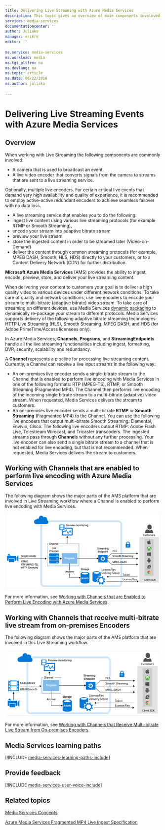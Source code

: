 ```yaml
---
title: Delivering Live Streaming with Azure Media Services
description: This topic gives an overview of main components involoved in live streaming.
services: media-services
documentationcenter: ''
author: Juliako
manager: erikre
editor: ''

ms.service: media-services
ms.workload: media
ms.tgt_pltfrm: na
ms.devlang: na
ms.topic: article
ms.date: 06/22/2016
ms.author: juliako

---
```

# Delivering Live Streaming Events with Azure Media Services
## Overview
When working with Live Streaming the following components are commonly involved:

* A camera that is used to broadcast an event.
* A live video encoder that converts signals from the camera to streams that are sent to a live streaming service.

Optionally, multiple live encoders. For certain critical live events that demand very high availability and quality of experience, it is recommended to employ active-active redundant encoders to achieve seamless failover with no data loss.

* A live streaming service that enables you to do the following:
* ingest live content using various live streaming protocols (for example RTMP or Smooth Streaming),
* encode your stream into adaptive bitrate stream
* preview your live stream,
* store the ingested content in order to be streamed later (Video-on-Demand)
* deliver the content through common streaming protocols (for example, MPEG DASH, Smooth, HLS, HDS) directly to your customers, or to a Content Delivery Network (CDN) for further distribution.

**Microsoft Azure Media Services** (AMS) provides the ability to ingest,  encode, preview, store, and deliver your live streaming content.

When delivering your content to customers your goal is to deliver a high quality video to various devices under different network conditions. To take care of quality and network conditions, use live encoders to encode your stream to multi-bitrate (adaptive bitrate) video stream.  To take care of streaming on different devices, use Media Services [dynamic packaging](media-services-dynamic-packaging-overview.md) to dynamically re-package your stream to different protocols. Media Services supports delivery of the following adaptive bitrate streaming technologies: HTTP Live Streaming (HLS), Smooth Streaming, MPEG DASH, and HDS (for Adobe PrimeTime/Access licensees only).

In Azure Media Services, **Channels**, **Programs**, and **StreamingEndpoints** handle all the live streaming functionalities including ingest, formatting, DVR, security, scalability and redundancy.

A **Channel** represents a pipeline for processing live streaming content. Currently, a Channel can receive a live input streams in the following way:

* An on-premises live encoder sends a single-bitrate stream to the Channel that is enabled to perform live encoding with Media Services in one of the following formats: RTP (MPEG-TS), RTMP, or Smooth Streaming (Fragmented MP4). The Channel then performs live encoding of the incoming single bitrate stream to a multi-bitrate (adaptive) video stream. When requested, Media Services delivers the stream to customers.
* An on-premises live encoder sends a multi-bitrate **RTMP** or **Smooth Streaming** (Fragmented MP4) to the Channel. You can use the following live encoders that output multi-bitrate Smooth Streaming: Elemental, Envivio, Cisco.  The following live encoders output RTMP: Adobe Flash Live, Telestream Wirecast, and Tricaster transcoders. The ingested streams pass through **Channel**s without any further processing. Your live encoder can also send a single bitrate stream to a channel that is not enabled for live encoding, but that is not recommended. When requested, Media Services delivers the stream to customers.

## Working with Channels that are enabled to perform live encoding with Azure Media Services
The following diagram shows the major parts of the AMS platform that are involved in Live Streaming workflow where a Channel is enabled to perform live encoding with Media Services.

![Live workflow](./media/media-services-live-streaming-workflow/media-services-live-streaming-new.png)

For more information, see [Working with Channels that are Enabled to Perform Live Encoding with Azure Media Services](media-services-manage-live-encoder-enabled-channels.md).

## Working with Channels that receive multi-bitrate live stream from on-premises Encoders
The following diagram shows the major parts of the AMS platform that are involved in this Live Streaming workflow.

![Live workflow](./media/media-services-live-streaming-workflow/media-services-live-streaming-current.png)

For more information, see [Working with Channels that Receive Multi-bitrate Live Stream from On-premises Encoders](media-services-live-streaming-with-onprem-encoders.md).

## Media Services learning paths
[!INCLUDE [media-services-learning-paths-include](../../includes/media-services-learning-paths-include.md)]

## Provide feedback
[!INCLUDE [media-services-user-voice-include](../../includes/media-services-user-voice-include.md)]

## Related topics
[Media Services Concepts](media-services-concepts.md)

[Azure Media Services Fragmented MP4 Live Ingest Specification](media-services-fmp4-live-ingest-overview.md)

[live-overview1]: ./media/media-services-live-streaming-workflow/media-services-live-streaming-new.png

[live-overview2]: ./media/media-services-live-streaming-workflow/media-services-live-streaming-current.png
